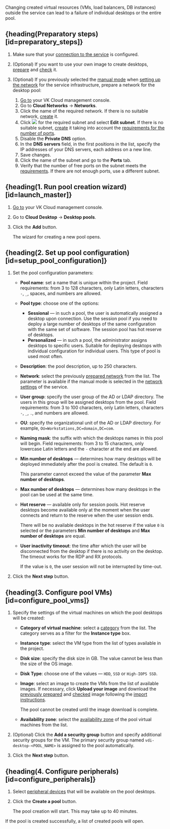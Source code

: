 <warn>

Changing created virtual resources (VMs, load balancers, DB instances) outside the service can lead to a failure of individual desktops or the entire pool.

</warn>

## {heading(Preparatory steps)[id=preparatory_steps]}

1. Make sure that your [connection to the service](../../config) is configured.
1. (Optional) If you want to use your own image to create desktops, [prepare](/en/computing/cloud-desktops/concepts/desktop-image) and [check](/en/computing/cloud-desktops/how-to-guides/check-desktop-image) it.
1. (Optional) If you previously selected the [manual mode](../../../concepts/about#manual_net_setup) when [setting up the network](../../config/setup-net#setup_net) for the service infrastructure, prepare a network for the desktop pool:

    1. [Go to](https://msk.cloud.vk.com/app/en) your VK Cloud management console.
    1. Go to **Cloud Networks** → **Networks**.
    1. Click the name of the required network. If there is no suitable network, [create](/en/networks/vnet/service-management/net#creating_network) it.
    1. Click ![ ](/en/assets/more-icon.svg "inline") for the required subnet and select **Edit subnet**. If there is no suitable subnet, [create](/en/networks/vnet/service-management/net#creating_subnet) it taking into account the [requirements for the number of ports](../../../concepts/about#ports_number).
    1. Disable the **Private DNS** option.
    1. In the **DNS servers** field, in the first positions in the list, specify the IP addresses of your DNS servers, each address on a new line.
    1. Save changes.
    1. Click the name of the subnet and go to the **Ports** tab.
    1. Verify that the number of free ports on the subnet meets the [requirements](../../../concepts/about#ports_number). If there are not enough ports, use a different subnet.

## {heading(1. Run pool creation wizard)[id=launch_master]}

1. [Go to](https://msk.cloud.vk.com/app/en) your VK Cloud management console.
1. Go to **Cloud Desktop** → **Desktop pools**.
1. Click the **Add** button.

   The wizard for creating a new pool opens.

## {heading(2. Set up pool configuration)[id=setup_pool_configuration]}

1. Set the pool configuration parameters:

    - **Pool name**: set a name that is unique within the project. Field requirements: from 3 to 128 characters, only Latin letters, characters `-`, `_`, spaces, and numbers are allowed.
    - **Pool type**: choose one of the options:

        - **Sessional** — in such a pool, the user is automatically assigned a desktop upon connection. Use the session pool if you need to deploy a large number of desktops of the same configuration with the same set of software. The session pool has hot reserve of desktops.
        - **Personalized** — in such a pool, the administrator assigns desktops to specific users. Suitable for deploying desktops with individual configuration for individual users. This type of pool is used most often.

    - **Description**: the pool description, up to 250 characters.

    - **Network**: select the previously [prepared network](#preparatory_steps) from the list. The parameter is available if the manual mode is selected in the [network settings](../../config/setup-net#setup_net) of the service.
    - **User group**: specify the user group of the AD or LDAP directory. The users in this group will be assigned desktops from the pool. Field requirements: from 3 to 100 characters, only Latin letters, characters `-`, `_`, `.`, and numbers are allowed.
    - **OU**: specify the organizational unit of the AD or LDAP directory. For example, `OU=Workstations,DC=domain,DC=com`.
    - **Naming mask**: the suffix with which the desktops names in this pool will begin. Field requirements: from 3 to 15 characters, only lowercase Latin letters and the `-` character at the end are allowed.
    - **Min number of desktops** — determines how many desktops will be deployed immediately after the pool is created. The default is `0`.

      This parameter cannot exceed the value of the parameter **Max number of desktops**.

    - **Max number of desktops** — determines how many desktops in the pool can be used at the same time.
    - **Hot reserve** — available only for session pools. Hot reserve desktops become available only at the moment when the user connects and return to the reserve when the user session ends.

      There will be no available desktops in the hot reserve if the value `0` is selected or the parameters **Min number of desktops** and **Max number of desktops** are equal.

    - **User inactivity timeout**: the time after which the user will be disconnected from the desktop if there is no activity on the desktop. The timeout works for the RDP and RX protocols.

      If the value is `0`, the user session will not be interrupted by time-out.

1. Click the **Next step** button.

## {heading(3. Configure pool VMs)[id=configure_pool_vms]}

1. Specify the settings of the virtual machines on which the pool desktops will be created:

    - **Category of virtual machine**: select a [category](/en/computing/iaas/concepts/about#vm_categories) from the list. The category serves as a filter for the **Instance type** box.
    - **Instance type**: select the VM type from the list of types available in the project.
    - **Disk size**: specify the disk size in GB. The value cannot be less than the size of the OS image.
    - **Disk Type**: choose one of the values — `HDD`, `SSD` or `High-IOPS SSD`.
    - **Image**: select an image to create the VMs from the list of available images. If necessary, click **Upload your image** and download the [previously prepared](/en/computing/cloud-desktops/concepts/desktop-image) and [checked](/en/computing/cloud-desktops/how-to-guides/check-desktop-image) image following the [import instructions](/en/computing/iaas/service-management/images/images-manage#importing_an_image).

      <info>

      The pool cannot be created until the image download is complete.

      </info>

    - **Availability zone**: select the [availability zone](/en/intro/start/concepts/architecture#az) of the pool virtual machines from the list.

1. (Optional) Click the **Add a security group** button and specify additional security groups for the VM. The primary security group named `vdi-desktop-<POOL_NAME>` is assigned to the pool automatically.
1. Click the **Next step** button.

## {heading(4. Configure peripherals)[id=configure_peripherals]}

1. Select [peripheral devices](../../../concepts/about#available_peripherals) that will be available on the pool desktops.
1. Click the **Create a pool** button.

   The pool creation will start. This may take up to 40 minutes.

If the pool is created successfully, a list of created pools will open.
